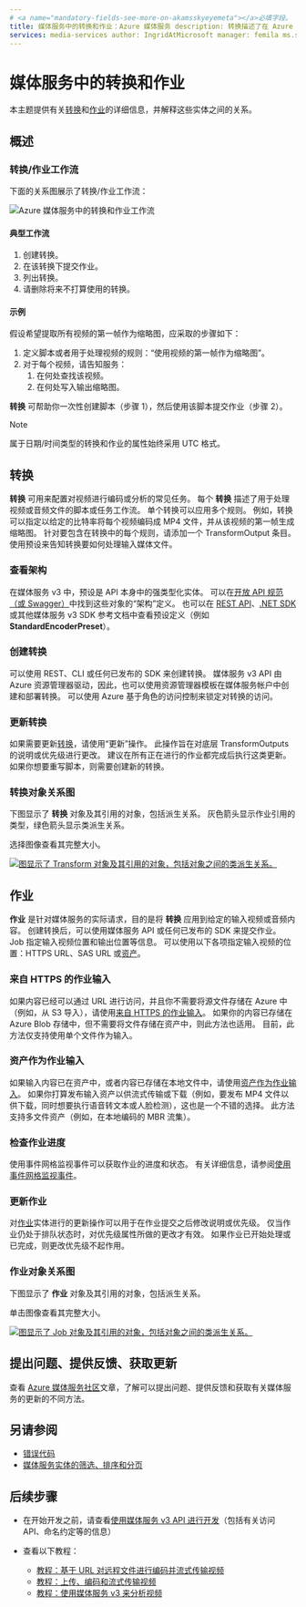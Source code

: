 ```yaml
---
# <a name="mandatory-fields-see-more-on-akamsskyeyemeta"></a>必填字段。 有关详细信息，请参阅 aka.ms/skyeye/meta。
title: 媒体服务中的转换和作业：Azure 媒体服务 description: 转换描述了在 Azure 媒体服务中处理视频的规则。
services: media-services author: IngridAtMicrosoft manager: femila ms.service: media-services ms.topic: conceptual ms.date: 03/22/2021 ms.author: inhenkel
---
```


# <a name="transforms-and-jobs-in-media-services"></a>媒体服务中的转换和作业

本主题提供有关[转换](/rest/api/media/transforms)和[作业](/rest/api/media/jobs)的详细信息，并解释这些实体之间的关系。

## <a name="overview"></a>概述

### <a name="transformsjobs-workflow"></a>转换/作业工作流

下面的关系图展示了转换/作业工作流：

![Azure 媒体服务中的转换和作业工作流](./media/encoding/transforms-jobs.png)

#### <a name="typical-workflow"></a>典型工作流

1. 创建转换。
2. 在该转换下提交作业。
3. 列出转换。
4. 请删除将来不打算使用的转换。

#### <a name="example"></a>示例

假设希望提取所有视频的第一帧作为缩略图，应采取的步骤如下：

1. 定义脚本或者用于处理视频的规则：“使用视频的第一帧作为缩略图”。
2. 对于每个视频，请告知服务：
    1. 在何处查找该视频。
    2. 在何处写入输出缩略图。

**转换** 可帮助你一次性创建脚本（步骤 1），然后使用该脚本提交作业（步骤 2）。

> [!NOTE]
> 属于日期/时间类型的转换和作业的属性始终采用 UTC 格式。

## <a name="transforms"></a>转换

**转换** 可用来配置对视频进行编码或分析的常见任务。 每个 **转换** 描述了用于处理视频或音频文件的脚本或任务工作流。 单个转换可以应用多个规则。 例如，转换可以指定以给定的比特率将每个视频编码成 MP4 文件，并从该视频的第一帧生成缩略图。 针对要包含在转换中的每个规则，请添加一个 TransformOutput 条目。 使用预设来告知转换要如何处理输入媒体文件。

### <a name="viewing-schema"></a>查看架构

在媒体服务 v3 中，预设是 API 本身中的强类型化实体。 可以在[开放 API 规范（或 Swagger）](https://github.com/Azure/azure-rest-api-specs/tree/master/specification/mediaservices/resource-manager/Microsoft.Media/stable/2018-07-01)中找到这些对象的“架构”定义。 也可以在 [REST API](/rest/api/media/transforms/createorupdate#standardencoderpreset)、[.NET SDK](/dotnet/api/microsoft.azure.management.media.models.standardencoderpreset) 或其他媒体服务 v3 SDK 参考文档中查看预设定义（例如 **StandardEncoderPreset**）。

### <a name="creating-transforms"></a>创建转换

可以使用 REST、CLI 或任何已发布的 SDK 来创建转换。 媒体服务 v3 API 由 Azure 资源管理器驱动，因此，也可以使用资源管理器模板在媒体服务帐户中创建和部署转换。 可以使用 Azure 基于角色的访问控制来锁定对转换的访问。

### <a name="updating-transforms"></a>更新转换

如果需要更新[转换](/rest/api/media/transforms)，请使用“更新”操作。 此操作旨在对底层 TransformOutputs 的说明或优先级进行更改。 建议在所有正在进行的作业都完成后执行这类更新。 如果你想要重写脚本，则需要创建新的转换。

### <a name="transform-object-diagram"></a>转换对象关系图

下图显示了 **转换** 对象及其引用的对象，包括派生关系。 灰色箭头显示作业引用的类型，绿色箭头显示类派生关系。

选择图像查看其完整大小。  

[![图显示了 Transform 对象及其引用的对象，包括对象之间的类派生关系。](./media/api-diagrams/transform-small.png)](./media/api-diagrams/transform-large.png#lightbox)

## <a name="jobs"></a>作业

**作业** 是针对媒体服务的实际请求，目的是将 **转换** 应用到给定的输入视频或音频内容。 创建转换后，可以使用媒体服务 API 或任何已发布的 SDK 来提交作业。 Job 指定输入视频位置和输出位置等信息。 可以使用以下各项指定输入视频的位置：HTTPS URL、SAS URL 或[资产](/rest/api/media/assets)。  

### <a name="job-input-from-https"></a>来自 HTTPS 的作业输入

如果内容已经可以通过 URL 进行访问，并且你不需要将源文件存储在 Azure 中（例如，从 S3 导入），请使用[来自 HTTPS 的作业输入](job-input-from-http-how-to.md)。 如果你的内容已存储在 Azure Blob 存储中，但不需要将文件存储在资产中，则此方法也适用。 目前，此方法仅支持使用单个文件作为输入。

### <a name="asset-as-job-input"></a>资产作为作业输入

如果输入内容已在资产中，或者内容已存储在本地文件中，请使用[资产作为作业输入](job-input-from-local-file-how-to.md)。 如果你打算发布输入资产以供流式传输或下载（例如，要发布 MP4 文件以供下载，同时想要执行语音转文本或人脸检测），这也是一个不错的选择。 此方法支持多文件资产（例如，在本地编码的 MBR 流集）。

### <a name="checking-job-progress"></a>检查作业进度

使用事件网格监视事件可以获取作业的进度和状态。 有关详细信息，请参阅[使用事件网格监视事件](monitoring/job-state-events-cli-how-to.md)。

### <a name="updating-jobs"></a>更新作业

对[作业](/rest/api/media/jobs)实体进行的更新操作可以用于在作业提交之后修改说明或优先级。 仅当作业仍处于排队状态时，对优先级属性所做的更改才有效。 如果作业已开始处理或已完成，则更改优先级不起作用。

### <a name="job-object-diagram"></a>作业对象关系图

下图显示了 **作业** 对象及其引用的对象，包括派生关系。

单击图像查看其完整大小。  

[![图显示了 Job 对象及其引用的对象，包括对象之间的类派生关系。](./media/api-diagrams/job-small.png)](./media/api-diagrams/job-large.png#lightbox)

## <a name="ask-questions-give-feedback-get-updates"></a>提出问题、提供反馈、获取更新

查看 [Azure 媒体服务社区](media-services-community.md)文章，了解可以提出问题、提供反馈和获取有关媒体服务的更新的不同方法。

## <a name="see-also"></a>另请参阅

* [错误代码](/rest/api/media/jobs/get#joberrorcode)
* [媒体服务实体的筛选、排序和分页](filter-order-page-entitites-how-to.md)

## <a name="next-steps"></a>后续步骤

- 在开始开发之前，请查看[使用媒体服务 v3 API 进行开发](media-services-apis-overview.md)（包括有关访问 API、命名约定等的信息）
- 查看以下教程：

    - [教程：基于 URL 对远程文件进行编码并流式传输视频](stream-files-tutorial-with-rest.md)
    - [教程：上传、编码和流式传输视频](stream-files-tutorial-with-api.md)
    - [教程：使用媒体服务 v3 来分析视频](analyze-videos-tutorial.md)
